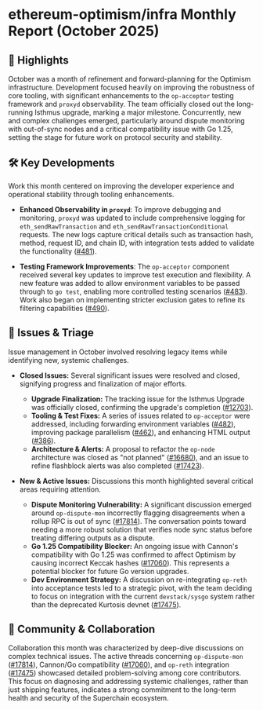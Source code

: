 # ethereum-optimism/infra Monthly Report (October 2025)

## 🚀 Highlights
October was a month of refinement and forward-planning for the Optimism infrastructure. Development focused heavily on improving the robustness of core tooling, with significant enhancements to the `op-acceptor` testing framework and `proxyd` observability. The team officially closed out the long-running Isthmus upgrade, marking a major milestone. Concurrently, new and complex challenges emerged, particularly around dispute monitoring with out-of-sync nodes and a critical compatibility issue with Go 1.25, setting the stage for future work on protocol security and stability.

## 🛠️ Key Developments
Work this month centered on improving the developer experience and operational stability through tooling enhancements.

-   **Enhanced Observability in `proxyd`**: To improve debugging and monitoring, `proxyd` was updated to include comprehensive logging for `eth_sendRawTransaction` and `eth_sendRawTransactionConditional` requests. The new logs capture critical details such as transaction hash, method, request ID, and chain ID, with integration tests added to validate the functionality ([#481](https://github.com/ethereum-optimism/infra/pull/481)).

-   **Testing Framework Improvements**: The `op-acceptor` component received several key updates to improve test execution and flexibility. A new feature was added to allow environment variables to be passed through to `go test`, enabling more controlled testing scenarios ([#483](https://github.com/ethereum-optimism/infra/pull/483)). Work also began on implementing stricter exclusion gates to refine its filtering capabilities ([#490](https://github.com/ethereum-optimism/infra/pull/490)).

## 🐛 Issues & Triage
Issue management in October involved resolving legacy items while identifying new, systemic challenges.

-   **Closed Issues:** Several significant issues were resolved and closed, signifying progress and finalization of major efforts.
    -   **Upgrade Finalization:** The tracking issue for the Isthmus Upgrade was officially closed, confirming the upgrade's completion ([#12703](https://github.com/ethereum-optimism/infra/issues/12703)).
    -   **Tooling & Test Fixes:** A series of issues related to `op-acceptor` were addressed, including forwarding environment variables ([#482](https://github.com/ethereum-optimism/infra/issues/482)), improving package parallelism ([#462](https://github.com/ethereum-optimism/infra/issues/462)), and enhancing HTML output ([#386](https://github.com/ethereum-optimism/infra/issues/386)).
    -   **Architecture & Alerts:** A proposal to refactor the `op-node` architecture was closed as "not planned" ([#16680](https://github.com/ethereum-optimism/infra/issues/16680)), and an issue to refine flashblock alerts was also completed ([#17423](https://github.com/ethereum-optimism/infra/issues/17423)).

-   **New & Active Issues:** Discussions this month highlighted several critical areas requiring attention.
    -   **Dispute Monitoring Vulnerability:** A significant discussion emerged around `op-dispute-mon` incorrectly flagging disagreements when a rollup RPC is out of sync ([#17814](https://github.com/ethereum-optimism/infra/issues/17814)). The conversation points toward needing a more robust solution that verifies node sync status before treating differing outputs as a dispute.
    -   **Go 1.25 Compatibility Blocker:** An ongoing issue with Cannon's compatibility with Go 1.25 was confirmed to affect Optimism by causing incorrect Keccak hashes ([#17060](https://github.com/ethereum-optimism/infra/issues/17060)). This represents a potential blocker for future Go version upgrades.
    -   **Dev Environment Strategy:** A discussion on re-integrating `op-reth` into acceptance tests led to a strategic pivot, with the team deciding to focus on integration with the current `devstack/sysgo` system rather than the deprecated Kurtosis devnet ([#17475](https://github.com/ethereum-optimism/infra/issues/17475)).

## 💬 Community & Collaboration
Collaboration this month was characterized by deep-dive discussions on complex technical issues. The active threads concerning `op-dispute-mon` ([#17814](https://github.com/ethereum-optimism/infra/issues/17814)), Cannon/Go compatibility ([#17060](https://github.com/ethereum-optimism/infra/issues/17060)), and `op-reth` integration ([#17475](https://github.com/ethereum-optimism/infra/issues/17475)) showcased detailed problem-solving among core contributors. This focus on diagnosing and addressing systemic challenges, rather than just shipping features, indicates a strong commitment to the long-term health and security of the Superchain ecosystem.